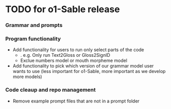 # TODO for o1-Sable release

### Grammar and prompts

### Program functionality
- Add functionality for users to run only select parts of the code
    - . e.g. Only run Text2Gloss or Gloss2SignID
    - Exclue numbers model or mouth morpheme model
- Add functionality to pick which version of our grammar model user wants to use (less important for o1-Sable, more important as we develop more models)

### Code cleaup and repo management
- Remove example prompt files that are not in a prompt folder


